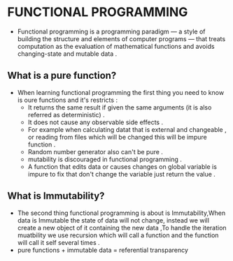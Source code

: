 # FUNCTIONAL PROGRAMMING

* Functional programming is a programming paradigm — a style of building the structure and elements of computer programs — that treats computation as the evaluation of mathematical functions and avoids changing-state and mutable data .

## What is a pure function?

* When learning functional programming the first thing you need to know is oure functions and it's restricts :
  * It returns the same result if given the same arguments (it is also referred as deterministic) .
  * It does not cause any observable side effects .
  * For example when calculating datat that is external and changeable , or reading from files which will be  changed this will be impure function .
  * Random number generator also can't be pure .
  * mutability is discouraged in functional programming .
  * A function that edits data or causes changes on global variable is impure to fix that don't change the variable just return the value .

## What is Immutability?

* The second thing functional programming is about is Immutability,When data is Immutable the state of data   will not change, instead we will create a new object of it containing the new data ,To handle the iteration muatbility we use recursion which will call a function and the function will call it self several times .
* pure functions + immutable data = referential transparency
